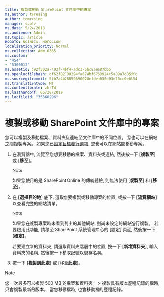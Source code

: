 ```yaml
---
title: 複製或移動 SharePoint 文件庫中的專案
ms.author: toresing
author: tomresing
manager: scotv
ms.date: 5/24/2018
ms.audience: Admin
ms.topic: article
ROBOTS: NOINDEX, NOFOLLOW
localization_priority: Normal
ms.collection: Adm_O365
ms.custom:
- "454"
- "5300013"
ms.assetid: 592f502a-493f-4bf4-adc3-5bc8aea87bb5
ms.openlocfilehash: df62f02790294fa674bf6768924c5a89a7d85dfc
ms.sourcegitcommit: 5fb7a4b28859690020efdea630d03e70cc0e6334
ms.translationtype: MT
ms.contentlocale: zh-TW
ms.lasthandoff: 06/28/2019
ms.locfileid: "35360296"
---
```

# <a name="copy-or-move-items-in-a-sharepoint-document-library"></a>複製或移動 SharePoint 文件庫中的專案

您可以複製及移動檔案、資料夾及連結至文件庫中的不同位置。 您也可以在網站之間複製專案。 如果您已[設定目標發行選項](https://go.microsoft.com/fwlink/?linkid=622980), 您也可以在網站間移動專案。
  
1. 在瀏覽器中, 流覽至您想要移動的檔案、資料夾或連結, 然後按一下 [**複製至**] 或 [**移至**]。

    > [!NOTE]
    > 如果您使用的是 SharePoint Online 的傳統體驗, 則無法使用 [**複製至**] 和 [**移至**]。
  
2. 在 **[選擇目的地**] 底下, 選取您要複製或移動專案的位置, 或按一下 **[流覽網站]** 以查看完整的網站清單。

    > [!NOTE]
    > 如果您在複製專案時未看到列出的其他網站, 則尚未設定跨網站進行複製。 若要啟用此功能, 請移至 SharePoint 系統管理中心的 [設定] 頁面, 然後按一下 **[確定]**。
  
    若要建立新的資料夾, 請選取資料夾階層中的位置, 按一下 [**新增資料夾**], 輸入資料夾的名稱, 然後按一下核取記號以儲存名稱。

3. 按一下 [**複製到此處**] 或 [移至**此處**]。

> [!NOTE]
> 您一次最多可以複製 500 MB 的檔案和資料夾。 > 複製具有版本歷程記錄的檔時, 只會複製最新的版本。 當您移動檔時, 也會移動檔的歷程記錄。
  